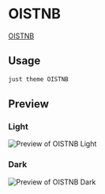 # OISTNB

[OISTNB](https://github.com/omsandippatil)

## Usage

```bash
just theme OISTNB
```

## Preview

### Light

![Preview of OISTNB Light](preview-light.png)

### Dark

![Preview of OISTNB Dark](preview-dark.png)
